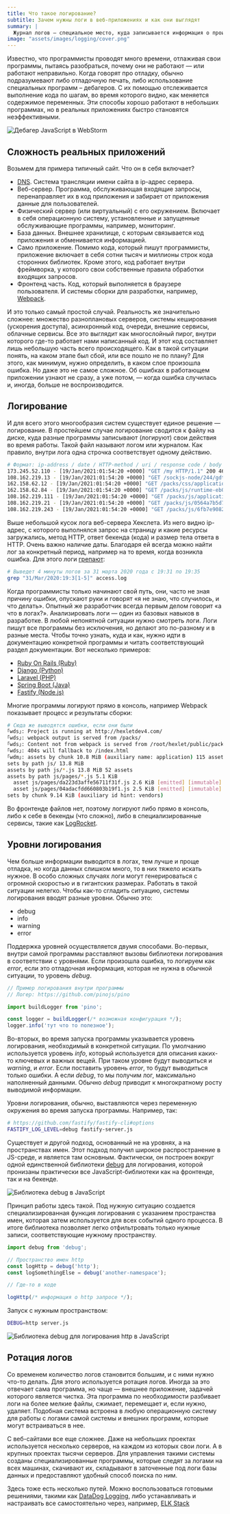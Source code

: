 ```yaml
---
title: Что такое логирование?
subtitle: Зачем нужны логи в веб-приложениях и как они выглядят
summary: |
  Журнал логов – специальное место, куда записывается информация о происходящих процессах в работающем коде. Приложение «логирует» туда информацию, которая, потенциально, может понадобиться для анализа различных ситуаций, возникающих в рабочем приложении: ошибках, задержках, сбоях.
image: "assets/images/logging/cover.png"
---
```


Известно, что программисты проводят много времени, отлаживая свои программы, пытаясь разобраться, почему они не работают — или работают неправильно. Когда говорят про отладку, обычно подразумевают либо отладочную печать, либо использование специальных программ – дебагеров. С их помощью отслеживается выполнение кода по шагам, во время которого видно, как меняется содержимое переменных. Эти способы хорошо работают в небольших программах, но в реальных приложениях быстро становятся неэффективными. 

![Дебагер JavaScript в WebStorm](/assets/images/logging/debugger.png)

## Сложность реальных приложений

Возьмем для примера типичный сайт. Что он в себя включает?

  * [DNS](https://guides.hexlet.io/dns/). Система трансляции имени сайта в ip-адрес сервера.
  * Веб-сервер. Программа, обслуживающая входящие запросы, перенаправляет их в код приложения и забирает от приложения данные для пользователей.
  * Физический сервер (или виртуальный) с его окружением. Включает в себя операционную систему, установленные и запущенные обслуживающие программы, например, мониторинг.
  * База данных. Внешнее хранилище, с которым связывается код приложения и обменивается информацией.
  * Само приложение. Помимо кода, который пишут программисты, приложение включает в себя сотни тысяч и миллионы строк кода сторонних библиотек. Кроме этого, код работает внутри фреймворка, у которого свои собственные правила обработки входящих запросов.
  * Фронтенд часть. Код, который выполняется в браузере пользователя. И системы сборки для разработки, например, [Webpack](https://guides.hexlet.io/webpack/).

И это только самый простой случай. Реальность же значительно сложнее: множество разноплановых серверов, системы кеширования (ускорения доступа), асинхронный код, очереди, внешние сервисы, облачные сервисы. Все это выглядит как многослойный пирог, внутри которого где-то работает нами написанный код. И этот код составляет лишь небольшую часть всего происходящего. Как в такой ситуации понять, на каком этапе был сбой, или все пошло не по плану? Для этого, как минимум, нужно определить, в каком слое произошла ошибка. Но даже это не самое сложное. Об ошибках в работающем приложении узнают не сразу, а уже потом, — когда ошибка случилась и, иногда, больше не воспроизводится.

## Логирование

И для всего этого многообразия систем существует единое решение — логирование. В простейшем случае логирование сводится к файлу на диске, куда разные программы записывают (логируют) свои действия во время работы. Такой файл называют логом или журналом. Как правило, внутри лога одна строчка соответствует одному действию.

```sh
# Формат: ip-address / date / HTTP-method / uri / response code / body size 
173.245.52.110 - [19/Jan/2021:01:54:20 +0000] "GET /my HTTP/1.1" 200 46018
108.162.219.13 - [19/Jan/2021:01:54:20 +0000] "GET /sockjs-node/244/gdt1vvwa/websocket HTTP/1.1" 0 0
162.158.62.12 - [19/Jan/2021:01:54:20 +0000] "GET /packs/css/application.css HTTP/1.1" 304 0
162.158.62.84 - [19/Jan/2021:01:54:20 +0000] "GET /packs/js/runtime-eb0a99abbe8cf813f110.js HTTP/1.1" 304 0
108.162.219.111 - [19/Jan/2021:01:54:20 +0000] "GET /packs/js/application-2cba5619945c4e5946f1.js HTTP/1.1" 304 0
108.162.219.21 - [19/Jan/2021:01:54:20 +0000] "GET /packs/js/0564a7b5d773bab52e53.js HTTP/1.1" 304 0
108.162.219.243 - [19/Jan/2021:01:54:20 +0000] "GET /packs/js/6fb7e908211839fac06e.js HTTP/1.1" 304 0
```

Выше небольшой кусок лога веб-сервера Хекслета. Из него видно ip-адрес, с которого выполнялся запрос на страницу и какие ресурсы загружались, метод HTTP, ответ бекенда (кода) и размер тела ответа в HTTP. Очень важно наличие даты. Благодаря ей всегда можно найти лог за конкретный период, например на то время, когда возникла ошибка. Для этого логи [грепают](https://ru.hexlet.io/courses/cli-basics/lessons/grep/theory_unit):

```sh
# Выведет 4 минуты логов за 31 марта 2020 года с 19:31 по 19:35
grep "31/Mar/2020:19:3[1-5]" access.log
```

Когда программисты только начинают свой путь, они, часто не зная причину ошибки, опускают руки и говорят «я не знаю, что случилось, и что делать». Опытный же разработчик всегда первым делом говорит «а что в логах?». Анализировать логи — один из базовых навыков в разработке. В любой непонятной ситуации нужно смотреть логи. Логи пишут все программы без исключения, но делают это по-разному и в разные места. Чтобы точно узнать, куда и как, нужно идти в документацию конкретной программы и читать соответствующий раздел документации. Вот несколько примеров:

* [Ruby On Rails (Ruby)](https://guides.rubyonrails.org/debugging_rails_applications.html#the-logger)
* [Django (Python)](https://docs.djangoproject.com/en/3.1/topics/logging/)
* [Laravel (PHP)](https://laravel.com/docs/8.x/logging)
* [Spring Boot (Java)](https://docs.spring.io/spring-boot/docs/2.1.18.RELEASE/reference/html/boot-features-logging.html)
* [Fastify (Node.js)](https://www.fastify.io/docs/v2.0.x/Logging/)

Многие программы логируют прямо в консоль, например Webpack показывает процесс и результаты сборки:

```sh
# Сюда же выводятся ошибки, если они были
｢wds｣: Project is running at http://hexletdev4.com/
｢wds｣: webpack output is served from /packs/
｢wds｣: Content not from webpack is served from /root/hexlet/public/packs
｢wds｣: 404s will fallback to /index.html
｢wdm｣: assets by chunk 10.8 MiB (auxiliary name: application) 115 assets
sets by path js/ 13.8 MiB
assets by path js/*.js 13.8 MiB 52 assets
assets by path js/pages/*.js 5.1 KiB
  asset js/pages/da223d3affe56711f31f.js 2.6 KiB [emitted] [immutable] (name: pages/my_learning) 1 related asset
  asset js/pages/04adacfdd660803b19f1.js 2.5 KiB [emitted] [immutable] (name: pages/referral) 1 related asset
sets by chunk 9.14 KiB (auxiliary id hint: vendors)
```

Во фронтенде файлов нет, поэтому логируют либо прямо в консоль, либо к себе в бекенды (что сложно), либо в специализированные сервисы, такие как [LogRocket](https://logrocket.com/).

## Уровни логирования

Чем больше информации выводится в логах, тем лучше и проще отладка, но когда данных слишком много, то в них тяжело искать нужное. В особо сложных случаях логи могут генерироваться с огромной скоростью и в гигантских размерах. Работать в такой ситуации нелегко. Чтобы как-то сгладить ситуацию, системы логирования вводят разные уровни. Обычно это:

* debug
* info
* warning
* error

Поддержка уровней осуществляется двумя способами. Во-первых, внутри самой программы расставляют вызовы библиотеки логирования в соответствии с уровнями. Если произошла ошибка, то логируем как *error*, если это отладочная информация, которая не нужна в обычной ситуации, то уровень *debug*.

```javascript
// Пример логирования внутри программы
// Логер: https://github.com/pinojs/pino

import buildLogger from 'pino';

const logger = buildLogger(/* возможная конфигурация */);
logger.info('тут что то полезное');
```

Во-вторых, во время запуска программы указывается уровень логирования, необходимый в конкретной ситуации. По умолчанию используется уровень *info*, который используется для описания каких-то ключевых и важных вещей. При таком уровне будут выводиться и *warning*, и *error*. Если поставить уровень *error*, то будут выводиться только ошибки. А если *debug*, то мы получим лог, максимально наполненный данными. Обычно *debug* приводит к многократному росту выводимой информации.

Уровни логирования, обычно, выставляются через переменную окружения во время запуска программы. Например, так:

```sh
# https://github.com/fastify/fastify-cli#options
FASTIFY_LOG_LEVEL=debug fastify-server.js
```

Существует и другой подход, основанный не на уровнях, а на пространствах имен. Этот подход получил широкое распространение в JS-среде, и является там основным. Фактически, он построен вокруг одной единственной библиотеки [debug](https://github.com/visionmedia/debug) для логирования, которой пронизаны практически все JavaScript-библиотеки как на фронтенде, так и на бекенде.

![Библиотека debug в JavaScript](/assets/images/logging/debug.png)

Принцип работы здесь такой. Под нужную ситуацию создается специализированная функция логирования с указанием пространства имен, которая затем используется для всех событий одного процесса. В итоге библиотека позволяет легко отфильтровать только нужные записи, соответствующие нужному пространству.

```javascript
import debug from 'debug';

// Пространство имен http
const logHttp = debug('http');
const logSomethingElse = debug('another-namespace');

// Где-то в коде

logHttp(/* информация о http запросе */);
```

Запуск с нужным пространством:

```sh
DEBUG=http server.js
```

![Библиотека debug для логирования http в JavaScript](/assets/images/logging/debug-http.png)

## Ротация логов

Со временем количество логов становится большим, и с ними нужно что-то делать. Для этого используется ротация логов. Иногда за это отвечает сама программа, но чаще — внешнее приложение, задачей которого является чистка. Эта программа по необходимости разбивает логи на более мелкие файлы, сжимает, перемещает и, если нужно, удаляет. Подобная система встроена в любую операционную систему для работы с логами самой системы и внешних программ, которые могут встраиваться в нее. 

С веб-сайтами все еще сложнее. Даже на небольших проектах используется несколько серверов, на каждом из которых свои логи. А в крупных проектах тысячи серверов. Для управления такими системы созданы специализированные программы, которые следят за логами на всех машинах, скачивают их, складывают в заточенные под логи базы данных и предоставляют удобный способ поиска по ним.

Здесь тоже есть несколько путей. Можно воспользоваться готовыми решениями, такими как [DataDog Logging](https://docs.datadoghq.com/logs/), либо устанавливать и настраивать все самостоятельно через, например, [ELK Stack](https://www.elastic.co/elastic-stack)
